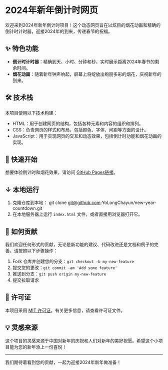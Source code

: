 # 2024年新年倒计时网页

欢迎来到2024年新年倒计时项目！这个动态网页旨在以炫目的烟花动画和精确的倒计时计时器，迎接2024年的到来，传递春节的祝福。

## ✨ 特色功能
- **倒计时计时器**：精确到天、小时、分钟和秒，实时展示距离2024年春节的剩余时间。
- **烟花动画**：随着新年钟声响起，屏幕上将绽放出绚丽多彩的烟花，庆祝新年的到来。

## 🛠 技术栈
本项目使用以下技术构建：
- HTML：用于创建网页的结构，包括各种元素和内容的组织和排列。
- CSS：负责网页的样式和布局，包括颜色、字体、间距等方面的设计。
- JavaScript：用于实现网页的交互和动态效果，包括倒计时功能和烟花动画的实现。

## 🚀 快速开始
想要体验倒计时和烟花效果，请访问 [GitHub Pages链接](https://yolongchayun.github.io/new-year-countdown/)。

## ↓ 本地运行
1. 克隆仓库到本地：
git clone git@github.com:YoLongChayun/new-year-countdown.git
2. 在本地服务器上运行 `index.html` 文件，或者直接用浏览器打开它。

## 🤝 如何贡献
我们欢迎任何形式的贡献，无论是新功能的建议、代码改进还是文档和例子的完善。请按照以下步骤操作：
1. Fork 仓库并创建您的分支：`git checkout -b my-new-feature`
2. 提交您的更改：`git commit -am 'Add some feature'`
3. 推送到分支：`git push origin my-new-feature`
4. 提交拉取请求

## 📝 许可证
本项目采用 [MIT 许可证](LICENSE)。有关更多信息，请查看许可证文件。

## 💡 灵感来源
这个项目的灵感来源于中国对新年的庆祝和人们对新年的美好祝愿。希望这个小项目能为您的新年添上一份喜悦！

---

我们期待着看到您的贡献，一起为迎接2024年新年做准备！

